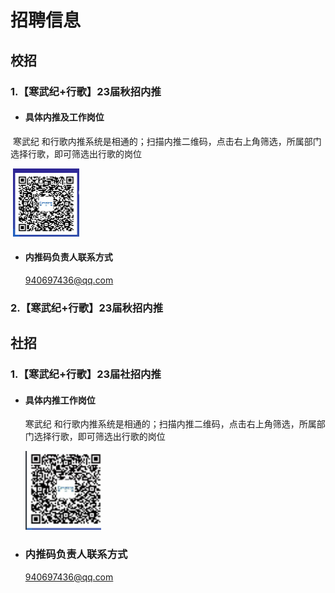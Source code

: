 # 招聘信息

## 校招

### 1.【寒武纪+行歌】23届秋招内推


- #### 具体内推及工作岗位

​      寒武纪 和行歌内推系统是相通的；扫描内推二维码，点击右上角筛选，所属部门选择行歌，即可筛选出行歌的岗位

​      ![](assets/1-1667116984596-3.png)

- #### 内推码负责人联系方式

  940697436@qq.com

  

### 2.【寒武纪+行歌】23届秋招内推









## 社招

### 1.【寒武纪+行歌】23届社招内推

- #### 具体内推工作岗位

  寒武纪 和行歌内推系统是相通的；扫描内推二维码，点击右上角筛选，所属部门选择行歌，即可筛选出行歌的岗位

  ![image-20221030160204435](assets/image-20221030160204435.png)

- ### 内推码负责人联系方式

  940697436@qq.com
